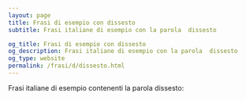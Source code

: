 ```yaml
---
layout: page
title: Frasi di esempio con dissesto 
subtitle: Frasi italiane di esempio con la parola  dissesto

og_title: Frasi di esempio con dissesto 
og_description: Frasi italiane di esempio con la parola  dissesto
og_type: website
permalink: /frasi/d/dissesto.html
---
```


Frasi italiane di esempio contenenti la parola dissesto:


